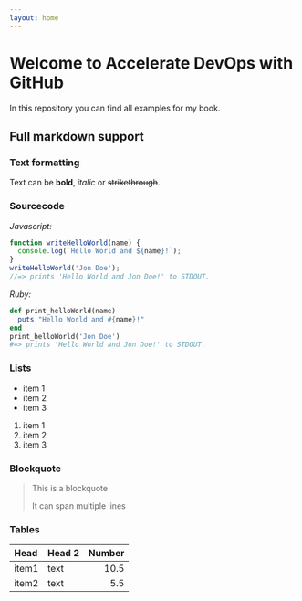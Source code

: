 ```yaml
---
layout: home
---
```


# Welcome to Accelerate DevOps with GitHub

In this repository you can find all examples for my book.

## Full markdown support

### Text formatting

Text can be **bold**, _italic_ or ~~strikethrough~~.

### Sourcecode

_Javascript:_

```js
function writeHelloWorld(name) {
  console.log(`Hello World and ${name}!`);
}
writeHelloWorld('Jon Doe');
//=> prints 'Hello World and Jon Doe!' to STDOUT.
```

_Ruby:_

```ruby
def print_helloWorld(name)
  puts "Hello World and #{name}!"
end
print_helloWorld('Jon Doe')
#=> prints 'Hello World and Jon Doe!' to STDOUT.
```

### Lists

* item 1
* item 2
* item 3

1. item 1
2. item 2
3. item 3

### Blockquote

> This is a blockquote
>
> It can span multiple lines

### Tables

| Head   | Head 2 | Number |
|:-------|:-------|-------:|
|item1   | text   |    10.5|
|item2   | text   |     5.5|
